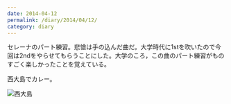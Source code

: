 ```yaml
---
date: 2014-04-12
permalink: /diary/2014/04/12/
category: diary
---
```


セレーナのパート練習。悲愴は手の込んだ曲だ。大学時代に1stを吹いたので今回は2ndをやらせてもらうことにした。大学のころ，この曲のパート練習がものすごく楽しかったことを覚えている。

西大島でカレー。

![西大島](http://instagram.com/p/msGE8ASLu7/media?size=l)